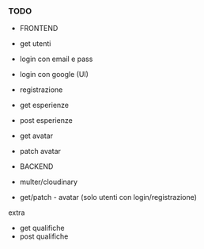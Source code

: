 ### TODO

- FRONTEND
- get utenti
- login con email e pass
- login con google (UI)
- registrazione
- get esperienze
- post esperienze
- get avatar
- patch avatar

- BACKEND
- multer/cloudinary
- get/patch - avatar (solo utenti con login/registrazione)

extra
- get qualifiche
- post qualifiche